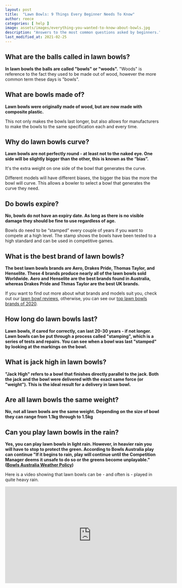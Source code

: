 ```yaml
---
layout: post
title:  "Lawn Bowls: 9 Things Every Beginner Needs To Know"
author: reece
categories: [ help ]
image: assets/images/everything-you-wanted-to-know-about-bowls.jpg
description: "Answers to the most common questions asked by beginners."
last_modified_at: 2021-02-25
---
```



## What are the balls called in lawn bowls?

**In lawn bowls the balls are called "bowls" or "woods".** "Woods" is reference to the fact they used to be made out of wood, however the more common term these days is "bowls".

## What are bowls made of?

**Lawn bowls were originally made of wood, but are now made with composite plastic.**

This not only makes the bowls last longer, but also allows for manufacturers to make the bowls to the same specification each and every time.

## Why do lawn bowls curve?

**Lawn bowls are not perfectly round - at least not to the naked eye. One side will be slightly bigger than the other, this is known as the “bias”.**

It's the extra weight on one side of the bowl that generates the curve.

Different models will have different biases, the bigger the bias the more the bowl will curve. This allows a bowler to select a bowl that generates the curve they need.

## Do bowls expire?

**No, bowls do not have an expiry date. As long as there is no visible damage they should be fine to use regardless of age.**

Bowls do need to be “stamped” every couple of years if you want to compete at a high level. The stamp shows the bowls have been tested to a high standard and can be used in competitive games.

## What is the best brand of lawn bowls?

**The best lawn bowls brands are Aero, Drakes Pride, Thomas Taylor, and Henselite. These 4 brands produce nearly all of the lawn bowls sold Worldwide. Aero and Henselite are the best brands found in Australia, whereas Drakes Pride and Thmas Taylor are the best UK brands.**

If you want to find out more about what brands and models suit you, check out our <a href="/review">lawn bowl reviews</a>, otherwise, you can see our <a href="/guide/best-lawn-bowls-brands">top lawn bowls brands of 2020</a>.

## How long do lawn bowls last?

**Lawn bowls, if cared for correctly, can last 20-30 years - if not longer. Lawn bowls can be put through a process called "stamping", which is a series of tests and repairs. You can see when a bowl was last "stamped" by looking at the markings on the bowl.**

## What is jack high in lawn bowls?

**"Jack High" refers to a bowl that finishes directly parallel to the jack. Both the jack and the bowl were delivered with the exact same force (or "weight"). This is the ideal result for a delivery in lawn bowl.**

## Are all lawn bowls the same weight?

**No, not all lawn bowls are the same weight. Depending on the size of bowl they can range from 1.1kg through to 1.5kg**

## Can you play lawn bowls in the rain?

**Yes, you can play lawn bowls in light rain. However, in heavier rain you will have to stop to protect the green. According to Bowls Australia play can continue "If it begins to rain, play will continue until the Competition Manager deems it unsafe to do so or the greens become unplayable." ([Bowls Australia Weather Policy](https://www.bowls.com.au/wp-content/uploads/2018/11/WEATHER-POLICY.pdf))** 

Here is a video showing that lawn bowls can be - and often is - played in quite heavy rain.

<iframe width="560" height="315" src="https://www.youtube.com/embed/ayJFAys1EJE" frameborder="0" allow="accelerometer; autoplay; clipboard-write; encrypted-media; gyroscope; picture-in-picture" allowfullscreen></iframe>
